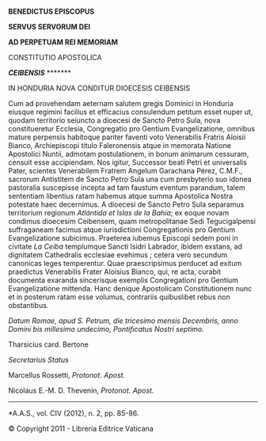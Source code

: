 **BENEDICTUS EPISCOPUS**

**SERVUS SERVORUM DEI**

**AD PERPETUAM REI MEMORIAM**

CONSTITUTIO APOSTOLICA

***CEIBENSIS*** *******

IN HONDURIA NOVA CONDITUR DIOECESIS CEIBENSIS

Cum ad provehendam aeternam salutem gregis Dominici in Honduria eiusque regimini facilius et efficacius consulendum petitum esset nuper ut, quodam territorio seiuncto a dioecesi de Sancto Petro Sula, nova constitueretur Ecclesia, Congregatio pro Gentium Evangelizatione, omnibus mature perpensis habitoque pariter faventi voto Venerabilis Fratris Aloisii Bianco, Archiepiscopi titulo Faleronensis atque in memorata Natione Apostolici Nuntii, admotam postulationem, in bonum animarum cessuram, censuit esse accipiendam. Nos igitur, Successor beati Petri et universalis Pater, scientes Venerabilem Fratrem Angelum Garachana Pérez, C.M.F., sacrorum Antistitem de Sancto Petro Sula una cum presbyterio suo idonea pastoralia suscepisse incepta ad tam faustum eventum parandum, talem sententiam libentius ratam habemus atque summa Apostolica Nostra potestate haec decernimus. A dioecesi de Sancto Petro Sula separamus territorium regionum *Atlántida et Islas de la Bahía*; ex eoque novam condimus dioecesim Ceibensem, quam metropolitanae Sedi Tegucigalpensi suffraganeam facimus atque iurisdictioni Congregationis pro Gentium Evangelizatione subicimus. Praeterea iubemus Episcopi sedem poni in civitate *La Ceiba* templumque Sancti Isidri Labrador, ibidem exstans, ad dignitatem Cathedralis ecclesiae evehimus ; cetera vero secundum canonicas leges temperentur. Quae praescripsimus perducet ad exitum praedictus Venerabilis Frater Aloisius Bianco, qui, re acta, curabit documenta exaranda sincerisque exemplis Congregationi pro Gentium Evangelizatione mittenda. Hanc denique Apostolicam Constitutionem nunc et in posterum ratam esse volumus, contrariis quibuslibet rebus non obstantibus.

*Datum Romae, apud S. Petrum, die tricesimo mensis Decembris, anno Domini bis millesimo undecimo, Pontifıcatus Nostri septimo.*

Tharsicius card. Bertone

*Secretarius Status*

Marcellus Rossetti, *Protonot. Apost.*

Nicolaus E.-M. D. Thevenin, *Protonot. Apost.*

* * *

*A.A.S., vol. CIV (2012), n. 2, pp. 85-86.

© Copyright 2011 - Libreria Editrice Vaticana